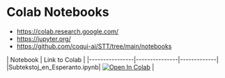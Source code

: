 # Colab Notebooks 

* https://colab.research.google.com/
* https://jupyter.org/
* https://github.com/coqui-ai/STT/tree/main/notebooks


| Notebook | Link to Colab |
|----------------|---------------|-------------|
|Subtekstoj_en_Esperanto.ipynb| [![Open In Colab](https://colab.research.google.com/assets/colab-badge.svg)](https://colab.research.google.com/github/parolteknologio/stt-esperanto/blob/master/colab-notebooks/Subtekstoj_en_Esperanto.ipynb) |
